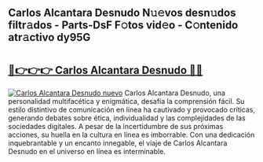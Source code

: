 ## Carlos Alcantara Desnudo N𝚞𝚎vos desn𝚞dos filtr𝚊dos - Parts-DsF F𝚘tos vid𝚎o - C𝚘ntenido atr𝚊ctivo dy95G

# <h2><a href="http://mb0xyfq.tromn.icu/?c=Carlos+Alcantara+Desnudo">🔗👉👉👉 Carlos Alcantara Desnudo 🔗🔗</a></h2>

[![Carlos Alcantara Desnudo nuevo](https://i.imgur.com/pEAQMta.gif)](http://mb0xyfq.tromn.icu/?c=Carlos+Alcantara+Desnudo)
Carlos Alcantara Desnudo, una personalidad multifacética y enigmática, desafía la comprensión fácil. Su estilo distintivo de comunicación en línea ha cautivado y provocado críticas, generando debates sobre ética, individualidad y las complejidades de las sociedades digitales. A pesar de la incertidumbre de sus próximas acciones, su huella en la cultura en línea es imborrable. Con una dedicación inquebrantable y un encanto innegable, el viaje de Carlos Alcantara Desnudo en el universo en línea es interminable.
